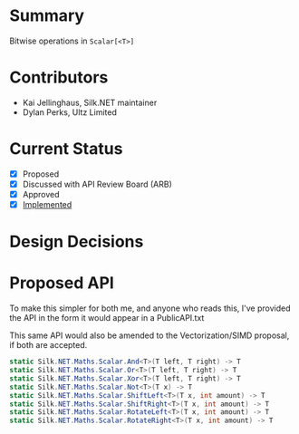 # Summary
Bitwise operations in `Scalar[<T>]`

# Contributors
- Kai Jellinghaus, Silk.NET maintainer
- Dylan Perks, Ultz Limited

# Current Status
- [x] Proposed
- [x] Discussed with API Review Board (ARB)
- [x] Approved
- [x] [Implemented](https://github.com/dotnet/Silk.NET/pull/667)

# Design Decisions


# Proposed API
To make this simpler for both me, and anyone who reads this, I've provided the API in the form it would appear in a PublicAPI.txt

This same API would also be amended to the Vectorization/SIMD proposal, if both are accepted.

```cs
static Silk.NET.Maths.Scalar.And<T>(T left, T right) -> T
static Silk.NET.Maths.Scalar.Or<T>(T left, T right) -> T
static Silk.NET.Maths.Scalar.Xor<T>(T left, T right) -> T
static Silk.NET.Maths.Scalar.Not<T>(T x) -> T
static Silk.NET.Maths.Scalar.ShiftLeft<T>(T x, int amount) -> T
static Silk.NET.Maths.Scalar.ShiftRight<T>(T x, int amount) -> T
static Silk.NET.Maths.Scalar.RotateLeft<T>(T x, int amount) -> T
static Silk.NET.Maths.Scalar.RotateRight<T>(T x, int amount) -> T
```
